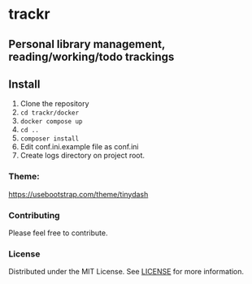 # trackr

## Personal library management, reading/working/todo trackings

## Install
1. Clone the repository
2. ``cd trackr/docker``
3. ``docker compose up``
4. ``cd ..``
5. ``composer install``
6. Edit conf.ini.example file as conf.ini
7. Create logs directory on project root.

### Theme: 
https://usebootstrap.com/theme/tinydash

### Contributing
Please feel free to contribute.

### License
Distributed under the MIT License. See [LICENSE](LICENSE) for more information.